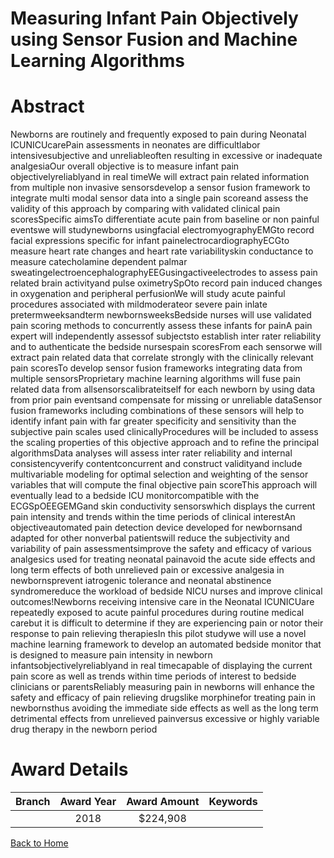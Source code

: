 
Measuring Infant Pain Objectively using Sensor Fusion and Machine Learning Algorithms
=====================================================================================

# Abstract


Newborns are routinely and frequently exposed to pain during Neonatal ICUNICUcarePain assessments in
neonates are difficultlabor intensivesubjective and unreliableoften resulting in excessive or inadequate
analgesiaOur overall objective is to measure infant pain objectivelyreliablyand in real timeWe will extract
pain related information from multiple non invasive sensorsdevelop a sensor fusion framework to integrate
multi modal sensor data into a single pain scoreand assess the validity of this approach by comparing with
validated clinical pain scoresSpecific aimsTo differentiate acute pain from baseline or non painful
eventswe will studynewborns usingfacial electromyographyEMGto record facial expressions specific
for infant painelectrocardiographyECGto measure heart rate changes and heart rate variabilityskin
conductance to measure catecholamine dependent palmar sweatingelectroencephalographyEEGusingactiveelectrodes to assess pain related brain activityand pulse oximetrySpOto record pain induced
changes in oxygenation and peripheral perfusionWe will study acute painful procedures associated with mildmoderateor severe pain inlate pretermweeksandterm newbornsweeksBedside
nurses will use validated pain scoring methods to concurrently assess these infants for painA pain expert will
independently assessof subjectsto establish inter rater reliability and to authenticate the bedside nursespain scoresFrom each sensorwe will extract pain related data that correlate strongly with the clinically
relevant pain scoresTo develop sensor fusion frameworks integrating data from multiple sensorsProprietary machine learning algorithms will fuse pain related data from allsensorscalibrateitself for each
newborn by using data from prior pain eventsand compensate for missing or unreliable dataSensor fusion
frameworks including combinations of these sensors will help to identify infant pain with far greater specificity
and sensitivity than the subjective pain scales used clinicallyProcedures will be included to assess the scaling
properties of this objective approach and to refine the principal algorithmsData analyses will assess inter rater
reliability and internal consistencyverify contentconcurrent and construct validityand include multivariable
modeling for optimal selection and weighting of the sensor variables that will compute the final objective pain
scoreThis approach will eventually lead to a bedside ICU monitorcompatible with the ECGSpOEEGEMGand skin conductivity sensorswhich displays the current pain intensity and trends within the time
periods of clinical interestAn objectiveautomated pain detection device developed for newbornsand
adapted for other nonverbal patientswill reduce the subjectivity and variability of pain assessmentsimprove
the safety and efficacy of various analgesics used for treating neonatal painavoid the acute side effects and
long term effects of both unrelieved pain or excessive analgesia in newbornsprevent iatrogenic tolerance and
neonatal abstinence syndromereduce the workload of bedside NICU nurses and improve clinical outcomes!Newborns receiving intensive care in the Neonatal ICUNICUare repeatedly exposed to acute painful
procedures during routine medical carebut it is difficult to determine if they are experiencing pain or notor
their response to pain relieving therapiesIn this pilot studywe will use a novel machine learning framework to
develop an automated bedside monitor that is designed to measure pain intensity in newborn infantsobjectivelyreliablyand in real timecapable of displaying the current pain score as well as trends within time
periods of interest to bedside clinicians or parentsReliably measuring pain in newborns will enhance the
safety and efficacy of pain relieving drugslike morphinefor treating pain in newbornsthus avoiding the
immediate side effects as well as the long term detrimental effects from unrelieved painversus excessive or
highly variable drug therapy in the newborn period  

# Award Details

|Branch|Award Year|Award Amount|Keywords|
| :---: | :---: | :---: | :---: |
||2018|$224,908||
  
  


[Back to Home](https://github.com/chrischow/dod_sbir_awards/JH/#2320)